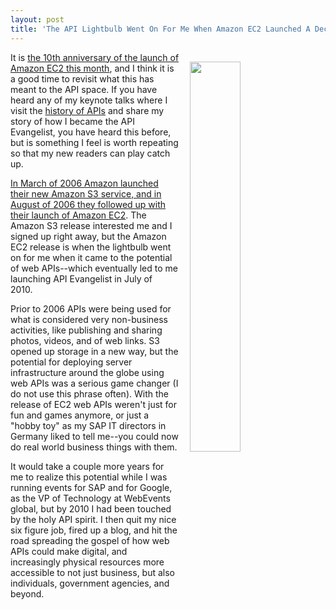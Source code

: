 ```yaml
---
layout: post
title: 'The API Lightbulb Went On For Me When Amazon EC2 Launched A Decade Ago'
---
```

<p><a href="https://aws.amazon.com/blogs/aws/amazon_ec2_beta/"><img style="padding: 15px;" src="http://kinlane-productions.s3.amazonaws.com/api-evangelist-site/blog/Amazon_EC2_Beta___AWS_Blog.png" alt="" width="40%" align="right" /></a></p>
<p>It is <a href="https://aws.amazon.com/blogs/aws/amazon_ec2_beta/">the 10th anniversary of the launch of Amazon EC2 this month</a>, and I think it is a good time to revisit what this has meant to the API space. If you have heard any of my keynote talks where I visit the <a href="http://history.apievangelist.com/">history of APIs</a> and share my story of how I became the API Evangelist, you have heard this before, but is something I feel is worth repeating so that my new readers can play catch up.</p>
<p><a href="http://history.apievangelist.com/">In March of 2006 Amazon launched their new Amazon S3 service, and in August of 2006 they followed up with their launch of Amazon EC2</a>. The Amazon S3 release interested me and I signed up right away, but the Amazon EC2 release is when the lightbulb went on for me when it came to the potential of web APIs--which eventually led to me launching API Evangelist in July of 2010.&nbsp;</p>
<p>Prior to 2006 APIs were being used for what is considered very non-business activities, like publishing and sharing photos, videos, and of web links. S3 opened up storage in a new way, but the potential for deploying server infrastructure around the globe using web APIs was a serious game changer (I do not use this phrase often). With the release of EC2 web APIs weren't just for fun and games anymore, or just a "hobby toy" as my SAP IT directors in Germany liked to tell me--you could now do real world business things with them.</p>
<p>It would take a couple more years for me to realize this potential while I was running events for SAP and for Google, as the VP of Technology&nbsp;at WebEvents global, but by 2010 I had been touched by the holy API spirit. I then quit my nice six figure job, fired up a blog, and hit the road spreading the gospel of how web APIs could make digital, and increasingly physical resources more accessible to not just business, but also individuals, government agencies, and beyond.</p>